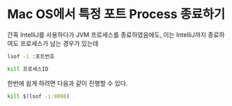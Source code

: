 # Mac OS에서 특정 포트 Process 종료하기

간혹 IntelliJ를 사용하다가 JVM 프로세스를 종료하였음에도, 
이는 IntelliJ까지 종료하여도 프로세스가 남는 경우가 있는데

```bash
lsof -i :포트번호
```

```bash
kill 프로세스ID
```

한번에 쉽게 하려면 다음과 같이 진행할 수 있다.

```bash
kill $(lsof -i:8080)
```